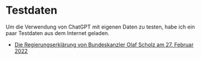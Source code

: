 # Testdaten

Um die Verwendung von ChatGPT mit eigenen Daten zu testen, habe ich ein paar Testdaten aus dem Internet geladen.

- [Die Regierungserklärung von Bundeskanzler Olaf Scholz am 27. Februar 2022](zeitenwende.md)
